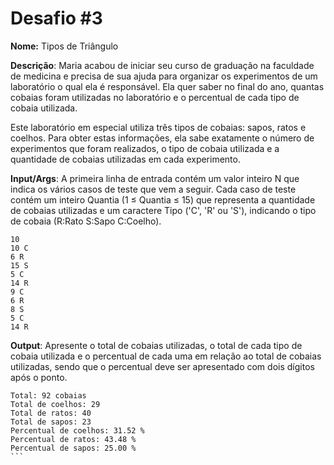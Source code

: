 # Desafio #3

**Nome:** Tipos de Triângulo

**Descrição**: 
Maria acabou de iniciar seu curso de graduação na faculdade de medicina e precisa de sua ajuda para organizar os experimentos de um laboratório o qual ela é responsável. Ela quer saber no final do ano, quantas cobaias foram utilizadas no laboratório e o percentual de cada tipo de cobaia utilizada.

Este laboratório em especial utiliza três tipos de cobaias: sapos, ratos e coelhos. Para obter estas informações, ela sabe exatamente o número de experimentos que foram realizados, o tipo de cobaia utilizada e a quantidade de cobaias utilizadas em cada experimento.




**Input/Args**: 
A primeira linha de entrada contém um valor inteiro N que indica os vários casos de teste que vem a seguir. Cada caso de teste contém um inteiro Quantia (1 ≤ Quantia ≤ 15) que representa a quantidade de cobaias utilizadas e um caractere Tipo ('C', 'R' ou 'S'), indicando o tipo de cobaia (R:Rato S:Sapo C:Coelho).

```
10
10 C
6 R
15 S
5 C
14 R
9 C
6 R
8 S
5 C
14 R
```

**Output**:
Apresente o total de cobaias utilizadas, o total de cada tipo de cobaia utilizada e o percentual de cada uma em relação ao total de cobaias utilizadas, sendo que o percentual deve ser apresentado com dois dígitos após o ponto.

````
Total: 92 cobaias
Total de coelhos: 29
Total de ratos: 40
Total de sapos: 23
Percentual de coelhos: 31.52 %
Percentual de ratos: 43.48 %
Percentual de sapos: 25.00 %
```